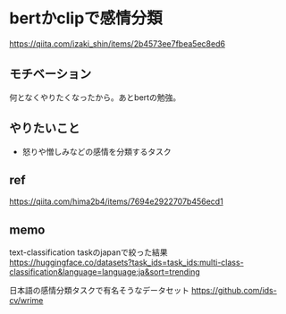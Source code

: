 # bertかclipで感情分類
https://qiita.com/izaki_shin/items/2b4573ee7fbea5ec8ed6

## モチベーション
何となくやりたくなったから。あとbertの勉強。

## やりたいこと
* 怒りや憎しみなどの感情を分類するタスク

## ref
https://qiita.com/hima2b4/items/7694e2922707b456ecd1

## memo
text-classification taskのjapanで絞った結果
https://huggingface.co/datasets?task_ids=task_ids:multi-class-classification&language=language:ja&sort=trending

日本語の感情分類タスクで有名そうなデータセット
https://github.com/ids-cv/wrime